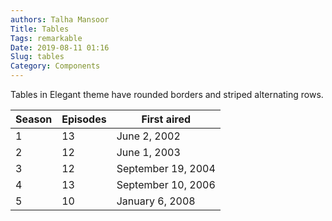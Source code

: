 ```yaml
---
authors: Talha Mansoor
Title: Tables
Tags: remarkable
Date: 2019-08-11 01:16
Slug: tables
Category: Components
---
```


Tables in Elegant theme have rounded borders and striped alternating rows.

| Season | Episodes | First aired        |
| ------ | -------- | ------------------ |
| 1      | 13       | June 2, 2002       |
| 2      | 12       | June 1, 2003       |
| 3      | 12       | September 19, 2004 |
| 4      | 13       | September 10, 2006 |
| 5      | 10       | January 6, 2008    |
